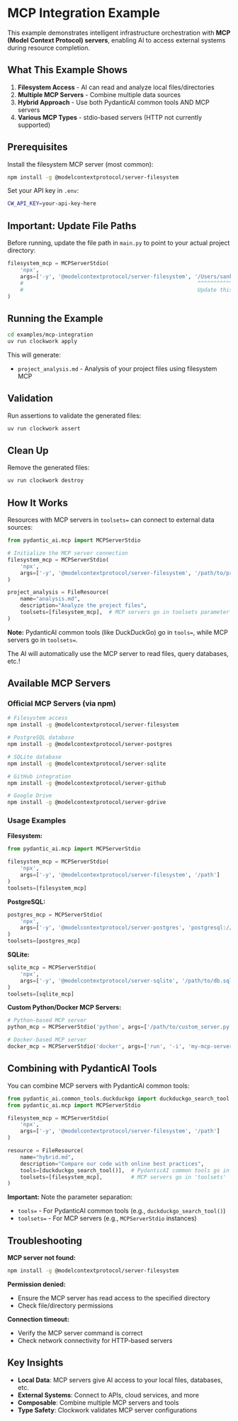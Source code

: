 # MCP Integration Example

This example demonstrates intelligent infrastructure orchestration with **MCP (Model Context Protocol) servers**, enabling AI to access external systems during resource completion.

## What This Example Shows

1. **Filesystem Access** - AI can read and analyze local files/directories
2. **Multiple MCP Servers** - Combine multiple data sources
3. **Hybrid Approach** - Use both PydanticAI common tools AND MCP servers
4. **Various MCP Types** - stdio-based servers (HTTP not currently supported)

## Prerequisites

Install the filesystem MCP server (most common):

```bash
npm install -g @modelcontextprotocol/server-filesystem
```

Set your API key in `.env`:

```bash
CW_API_KEY=your-api-key-here
```

## Important: Update File Paths

Before running, update the file path in `main.py` to point to your actual project directory:

```python
filesystem_mcp = MCPServerStdio(
    'npx',
    args=['-y', '@modelcontextprotocol/server-filesystem', '/Users/sankalp/dev/clockwork']
    #                                                       ^^^^^^^^^^^^^^^^^^^^^^^^^^^^^^^^
    #                                                       Update this path!
)
```

## Running the Example

```bash
cd examples/mcp-integration
uv run clockwork apply
```

This will generate:
- `project_analysis.md` - Analysis of your project files using filesystem MCP

## Validation

Run assertions to validate the generated files:

```bash
uv run clockwork assert
```

## Clean Up

Remove the generated files:

```bash
uv run clockwork destroy
```

## How It Works

Resources with MCP servers in `toolsets=` can connect to external data sources:

```python
from pydantic_ai.mcp import MCPServerStdio

# Initialize the MCP server connection
filesystem_mcp = MCPServerStdio(
    'npx',
    args=['-y', '@modelcontextprotocol/server-filesystem', '/path/to/project']
)

project_analysis = FileResource(
    name="analysis.md",
    description="Analyze the project files",
    toolsets=[filesystem_mcp],  # MCP servers go in toolsets parameter
)
```

**Note:** PydanticAI common tools (like DuckDuckGo) go in `tools=`, while MCP servers go in `toolsets=`.

The AI will automatically use the MCP server to read files, query databases, etc.!

## Available MCP Servers

### Official MCP Servers (via npm)

```bash
# Filesystem access
npm install -g @modelcontextprotocol/server-filesystem

# PostgreSQL database
npm install -g @modelcontextprotocol/server-postgres

# SQLite database
npm install -g @modelcontextprotocol/server-sqlite

# GitHub integration
npm install -g @modelcontextprotocol/server-github

# Google Drive
npm install -g @modelcontextprotocol/server-gdrive
```

### Usage Examples

**Filesystem:**
```python
from pydantic_ai.mcp import MCPServerStdio

filesystem_mcp = MCPServerStdio(
    'npx',
    args=['-y', '@modelcontextprotocol/server-filesystem', '/path']
)
toolsets=[filesystem_mcp]
```

**PostgreSQL:**
```python
postgres_mcp = MCPServerStdio(
    'npx',
    args=['-y', '@modelcontextprotocol/server-postgres', 'postgresql://user:pass@host/db']
)
toolsets=[postgres_mcp]
```

**SQLite:**
```python
sqlite_mcp = MCPServerStdio(
    'npx',
    args=['-y', '@modelcontextprotocol/server-sqlite', '/path/to/db.sqlite']
)
toolsets=[sqlite_mcp]
```

**Custom Python/Docker MCP Servers:**
```python
# Python-based MCP server
python_mcp = MCPServerStdio('python', args=['/path/to/custom_server.py'])

# Docker-based MCP server
docker_mcp = MCPServerStdio('docker', args=['run', '-i', 'my-mcp-server'])
```

## Combining with PydanticAI Tools

You can combine MCP servers with PydanticAI common tools:

```python
from pydantic_ai.common_tools.duckduckgo import duckduckgo_search_tool
from pydantic_ai.mcp import MCPServerStdio

filesystem_mcp = MCPServerStdio(
    'npx',
    args=['-y', '@modelcontextprotocol/server-filesystem', '/path']
)

resource = FileResource(
    name="hybrid.md",
    description="Compare our code with online best practices",
    tools=[duckduckgo_search_tool()],  # PydanticAI common tools go in 'tools'
    toolsets=[filesystem_mcp],         # MCP servers go in 'toolsets'
)
```

**Important:** Note the parameter separation:
- `tools=` - For PydanticAI common tools (e.g., `duckduckgo_search_tool()`)
- `toolsets=` - For MCP servers (e.g., `MCPServerStdio` instances)

## Troubleshooting

**MCP server not found:**
```bash
npm install -g @modelcontextprotocol/server-filesystem
```

**Permission denied:**
- Ensure the MCP server has read access to the specified directory
- Check file/directory permissions

**Connection timeout:**
- Verify the MCP server command is correct
- Check network connectivity for HTTP-based servers

## Key Insights

- **Local Data**: MCP servers give AI access to your local files, databases, etc.
- **External Systems**: Connect to APIs, cloud services, and more
- **Composable**: Combine multiple MCP servers and tools
- **Type Safety**: Clockwork validates MCP server configurations
